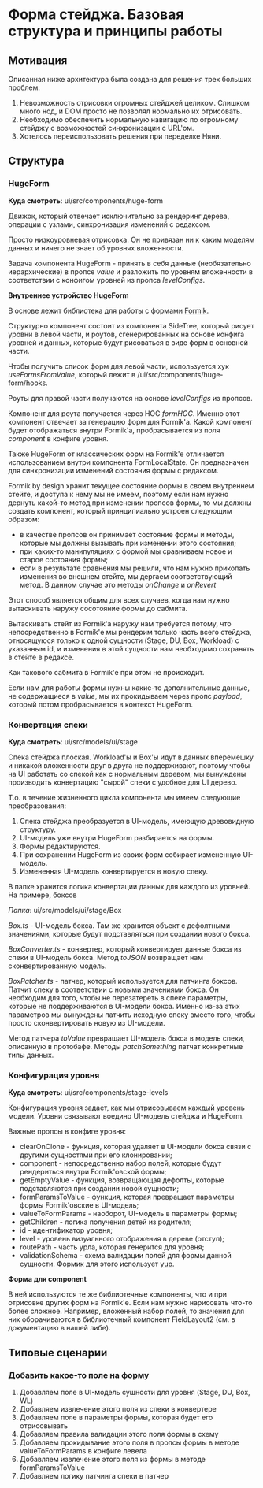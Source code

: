 # Форма стейджа. Базовая структура и принципы работы

## Мотивация

Описанная ниже архитектура была создана для решения трех больших проблем:

1. Невозможность отрисовки огромных стейджей целиком. Слишком много нод, и DOM просто не позволял нормально их отрисовать.
2. Необходимо обеспечить нормальную навигацию по огромному стейджу с возможностей синхронизации с URL'ом.
3. Хотелось переиспользовать решения при переделке Няни.

## Структура

### HugeForm

**Куда смотреть**: ui/src/components/huge-form

Движок, который отвечает исключительно за рендеринг дерева, операции с узлами, синхронизация изменений с редаксом.

Просто низкоуровневая отрисовка. Он не привязан ни к каким моделям данных и ничего не знает об уровнях вложенности.

Задача компонента HugeForm - принять в себя данные (необязательно иерархические) в пропсе _value_ и разложить по уровням вложенности в соответствии с конфигом уровней из пропса _levelConfigs_.

**Внутреннее устройство HugeForm**

В основе лежит библиотека для работы с формами [Formik](https://formik.org/docs/overview).

Структурно компонент состоит из компонента SideTree, который рисует уровни в левой части, и роутов, сгенерированных на основе конфига уровней и данных, которые будут рисоваться в виде форм в основной части.

Чтобы получить список форм для левой части, используется хук _useFormsFromValue_, который лежит в /ui/src/components/huge-form/hooks.

Роуты для правой части получаются на основе _levelConfigs_ из пропсов.

Компонент для роута получается через HOC _formHOC_. Именно этот компонент отвечает за генерацию форм для Formik'а.
Какой компонент будет отображаться внутри Formik'а, пробрасывается из поля _component_ в конфиге уровня.

Также HugeForm от классических форм на Formik'е отличается использованием внутри компонента FormLocalState. Он предназначен для синхронизации изменений состояния формы с редаксом.

Formik by design хранит текущее состояние формы в своем внутреннем стейте, и доступа к нему мы не имеем, поэтому если нам нужно дернуть какой-то метод при изменении пропсов формы, то мы должны создать компонент, который принципиально устроен следующим образом:

-  в качестве пропсов он принимает состояние формы и методы, которые мы должны вызывать при изменении этого состояния;
-  при каких-то манипуляциях с формой мы сравниваем новое и старое состояния формы;
-  если в результате сравнения мы решили, что нам нужно прикопать изменения во внешнем стейте, мы дергаем соответствующий метод. В данном случае это методы _onChange_ и _onRevert_

Этот способ является общим для всех случаев, когда нам нужно вытаскивать наружу сосотояние формы до сабмита.

Вытаскивать стейт из Formik'а наружу нам требуется потому, что непосредственно в Formik'е мы рендерим только часть всего стейджа, относящуюся только к одной сущности (Stage, DU, Box, Workload) с указанным id, и изменения в этой сущности нам необходимо сохранять в стейте в редаксе.

Как такового сабмита в Formik'е при этом не происходит.

Если нам для работы формы нужны какие-то дополнительные данные, не содержащиеся в _value_, мы их прокидываем через пропс _payload_, который потом пробрасывается в контекст HugeForm.

### Конвертация спеки

**Куда смотреть**: ui/src/models/ui/stage

Спека стейджа плоская. Workload'ы и Box'ы идут в данных вперемешку и никакой вложенности друг в друга не поддерживают, поэтому чтобы на UI работать со спекой как с нормальным деревом, мы вынуждены производить конвертацию "сырой" спеки с удобное для UI дерево.

Т.о. в течение жизненного цикла компонента мы имеем следующие преобразования:

1. Спека стейджа преобразуется в UI-модель, имеющую древовидную структуру.
2. UI-модель уже внутри HugeForm разбирается на формы.
3. Формы редактируются.
4. При сохранении HugeForm из своих форм собирает измененную UI-модель.
5. Измененная UI-модель конвертируется в новую спеку.

В папке хранится логика конвертации данных для каждого из уровней. На примере, боксов

_Папка_: ui/src/models/ui/stage/Box

_Box.ts_ - UI-модель бокса. Там же хранится объект с дефолтными значениями, которые будут подставляться при создании нового бокса.

_BoxConverter.ts_ - конвертер, который конвертирует данные бокса из спеки в UI-модель бокса. Метод _toJSON_ возвращает нам сконвертированную модель.

_BoxPatcher.ts_ - патчер, который используется для патчинга боксов. Патчит спеку в соответствии с новыми значениями бокса. Он необходим для того, чтобы не перезатереть в спеке параметры, которые не поддерживаются в UI-модели бокса. Именно из-за этих параметров мы вынуждены патчить исходную спеку вместо того, чтобы просто сконвертировать новую из UI-модели.

Метод патчера _toValue_ превращает UI-модель бокса в модель спеки, описанную в протобафе. Методы _patchSomething_ патчат конкретные типы данных.

### Конфигурация уровня

**Куда смотреть**: ui/src/components/stage-levels

Конфигурация уровня задает, как мы отрисовываем каждый уровень модели. Уровни связывают воедино UI-модель стейджа и HugeForm.

Важные пропсы в конфиге уровня:

-  clearOnClone - функция, которая удаляет в UI-модели бокса связи с другими сущностями при его клонировании;
-  component - непосредственно набор полей, которые будут рендериться внутри Formik'овской формы;
-  getEmptyValue - функция, возвращающая дефолты, которые подставляются при создании новой сущности;
-  formParamsToValue - функция, которая превращает параметры формы Formik'овские в UI-модель;
-  valueToFormParams - наоборот, UI-модель в параметры формы;
-  getChildren - логика получения детей из родителя;
-  id - идентификатор уровня;
-  level - уровень визуального отображения в дереве (отступ);
-  routePath - часть урла, которая генерится для уровня;
-  validationSchema - схема валидации полей для формы данной сущности. Формик для этого использует [yup](https://github.com/jquense/yup).

**Форма для component**

В ней используются те же библиотечные компоненты, что и при отрисовке других форм на Formik'е. Если нам нужно нарисовать что-то более сложное.
Например, вложенный набор полей, то значения для них оборачиваются в библиотечный компонент FieldLayout2 (см. в документацию в нашей либе).

## Типовые сценарии

### Добавить какое-то поле на форму

1. Добавляем поле в UI-модель сущности для уровня (Stage, DU, Box, WL)
2. Добавляем извлечение этого поля из спеки в конвертере
3. Добавляем поле в параметры формы, которая будет его отрисовывать
4. Добавляем правила валидации этого поля формы в схему
5. Добавляем прокидывание этого поля в пропсы формы в методе valueToFormParams в конфиге левела
6. Добавляем извлечение этого поля из формы в методе formParamsToValue
7. Добавляем логику патчинга спеки в патчер
